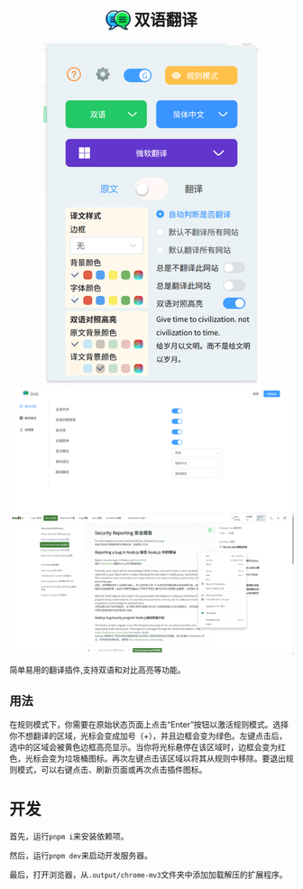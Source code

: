 <h1 align="center">
  <img align="top" width="44" src="https://raw.githubusercontent.com/linuxscreen/duo-translator/HEAD/public/icon/48.png" alt="DUO Logo">
  <span>双语翻译</span>
</h1>

<div align="center">
<img style="width: 384px" src="https://raw.githubusercontent.com/linuxscreen/duo-translator/HEAD/docs/assets/pop-cn.png" alt="">
<img src="https://raw.githubusercontent.com/linuxscreen/duo-translator/HEAD/docs/assets/option-cn.png" alt="">
<img src="https://raw.githubusercontent.com/linuxscreen/duo-translator/HEAD/docs/assets/translate-page.png" alt="">
</div>

简单易用的翻译插件,支持双语和对比高亮等功能。

## 用法

在规则模式下，你需要在原始状态页面上点击“Enter”按钮以激活规则模式。选择你不想翻译的区域，光标会变成加号（+），并且边框会变为绿色。左键点击后，选中的区域会被黄色边框高亮显示。当你将光标悬停在该区域时，边框会变为红色，光标会变为垃圾桶图标。再次左键点击该区域以将其从规则中移除。要退出规则模式，可以右键点击、刷新页面或再次点击插件图标。

# 开发

首先，运行`pnpm i`来安装依赖项。

然后，运行`pnpm dev`来启动开发服务器。

最后，打开浏览器，从`.output/chrome-mv3`文件夹中添加加载解压的扩展程序。
